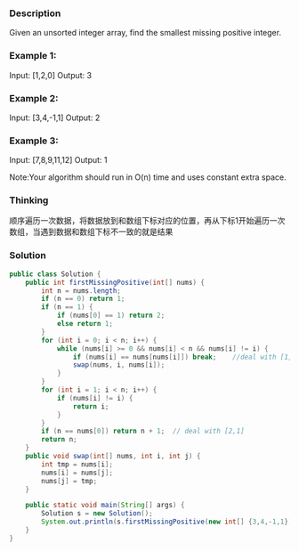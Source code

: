 
### Description
Given an unsorted integer array, find the smallest missing positive integer.

### Example 1:

Input: [1,2,0]
Output: 3
### Example 2:

Input: [3,4,-1,1]
Output: 2
### Example 3:

Input: [7,8,9,11,12]
Output: 1

Note:Your algorithm should run in O(n) time and uses constant extra space.

### Thinking
顺序遍历一次数据，将数据放到和数组下标对应的位置，再从下标1开始遍历一次数组，当遇到数据和数组下标不一致的就是结果

### Solution
```java
public class Solution {
    public int firstMissingPositive(int[] nums) {
        int n = nums.length;
        if (n == 0) return 1;
        if (n == 1) {
            if (nums[0] == 1) return 2;
            else return 1;
        }
        for (int i = 0; i < n; i++) {
            while (nums[i] >= 0 && nums[i] < n && nums[i] != i) {
                if (nums[i] == nums[nums[i]]) break;    //deal with [1,1]
                swap(nums, i, nums[i]);
            }
        }
        for (int i = 1; i < n; i++) {
            if (nums[i] != i) {
                return i;
            }
        }
        if (n == nums[0]) return n + 1;  // deal with [2,1]
        return n;
    }
    public void swap(int[] nums, int i, int j) {
        int tmp = nums[i];
        nums[i] = nums[j];
        nums[j] = tmp;
    }

    public static void main(String[] args) {
        Solution s = new Solution();
        System.out.println(s.firstMissingPositive(new int[] {3,4,-1,1}));
    }
}
```

